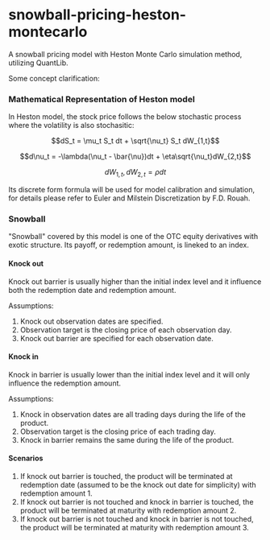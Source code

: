# snowball-pricing-heston-montecarlo

A snowball pricing model with Heston Monte Carlo simulation method, utilizing QuantLib.

Some concept clarification:

### Mathematical Representation of Heston model

In Heston model, the stock price follows the below stochastic process where the volatility is also stochasitic:

```math
dS_t = \mu_t S_t dt + \sqrt{\nu_t} S_t dW_{1,t}
```
```math
d\nu_t = -\lambda(\nu_t - \bar{\nu})dt + \eta\sqrt{\nu_t}dW_{2,t}
```
```math
dW_{1,t}, dW_{2,t} = \rho dt
```
Its discrete form formula will be used for model calibration and simulation, for details please refer to Euler and Milstein Discretization by F.D. Rouah.

### Snowball
"Snowball" covered by this model is one of the OTC equity derivatives with exotic structure. Its payoff, or redemption amount, is lineked to an index.

#### Knock out
Knock out barrier is usually higher than the initial index level and it influence both the redemption date and redemption amount.

Assumptions:
1. Knock out observation dates are specified.
2. Observation target is the closing price of each observation day.
3. Knock out barrier are specified for each observation date.

#### Knock in
Knock in barrier is usually lower than the initial index level and it will only influence the redemption amount.

Assumptions:
1. Knock in observation dates are all trading days during the life of the product.
2. Observation target is the closing price of each trading day.
3. Knock in barrier remains the same during the life of the product.

#### Scenarios
1. If knock out barrier is touched, the product will be terminated at redemption date (assumed to be the knock out date for simplicity) with redemption amount 1.
2. If knock out barrier is not touched and knock in barrier is touched, the product will be terminated at maturity with redemption amount 2.
3. If knock out barrier is not touched and knock in barrier is not touched, the product will be terminated at maturity with redemption amount 3.
